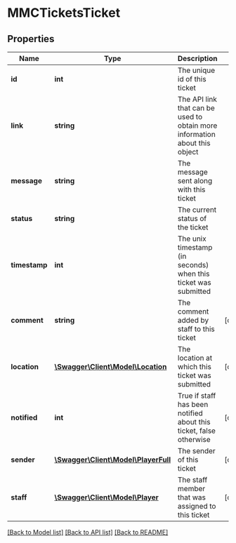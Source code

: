 # MMCTicketsTicket

## Properties
Name | Type | Description | Notes
------------ | ------------- | ------------- | -------------
**id** | **int** | The unique id of this ticket | 
**link** | **string** | The API link that can be used to obtain more information about this object | 
**message** | **string** | The message sent along with this ticket | 
**status** | **string** | The current status of the ticket | 
**timestamp** | **int** | The unix timestamp (in seconds) when this ticket was submitted | 
**comment** | **string** | The comment added by staff to this ticket | [optional] 
**location** | [**\Swagger\Client\Model\Location**](Location.md) | The location at which this ticket was submitted | [optional] 
**notified** | **int** | True if staff has been notified about this ticket, false otherwise | [optional] 
**sender** | [**\Swagger\Client\Model\PlayerFull**](PlayerFull.md) | The sender of this ticket | [optional] 
**staff** | [**\Swagger\Client\Model\Player**](Player.md) | The staff member that was assigned to this ticket | [optional] 

[[Back to Model list]](../README.md#documentation-for-models) [[Back to API list]](../README.md#documentation-for-api-endpoints) [[Back to README]](../README.md)


